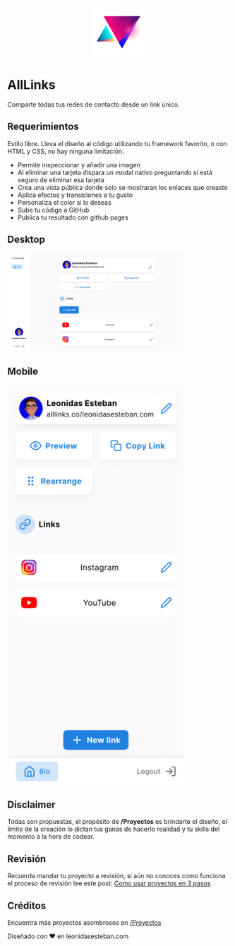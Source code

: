 <div align="center">
<img width="120px"  src="https://raw.githubusercontent.com/no-te-rindas/logo/main/Logo/LeonidasEsteban-destello-envolvente-cuadrada.png" />
</div>

#  AllLinks
Comparte todas tus redes de contacto desde un link único.

## Requerimientos
Estilo libre. Lleva el diseño al código utilizando tu framework favorito, o con HTML y CSS, no hay ninguna limitación.

- Permite inspeccionar y añadir una imagen
- Al eliminar una tarjeta dispara un modal nativo preguntando si está seguro de eliminar esa tarjeta
- Crea una vista pública donde solo se mostraran los enlaces que creaste
- Aplica efectos y transiciones a tu gusto
- Personaliza el color si lo deseas
- Sube tu código a GitHub
- Publica tu resultado con github pages

## Desktop

<img width="400px"  src="https://raw.githubusercontent.com/uxcristopher/imagenes/main/Readmes/Alllinks/Dekstop.jpg" />


## Mobile

<img width="400px" src="https://raw.githubusercontent.com/uxcristopher/imagenes/main/Readmes/Alllinks/Mobile.jpg" />

## Disclaimer

Todas son propuestas, el propósito de **/Proyectos** es brindarte el diseño, el límite de la creación lo dictan tus ganas de hacerlo realidad y tu skills del momento a la hora de codear.


## Revisión

Recuerda mandar tu proyecto a revisión, si aún no conoces como funciona el proceso de revisión lee este post: [Como usar proyectos en 3 pasos](https://leonidasesteban.com/blog/como-usar-proyectos-en-3-pasos)

## Créditos

Encuentra más proyectos asombrosos en [/Proyectos](https://leonidasesteban.com/proyectos)

Diseñado con ♥️ en leonidasesteban.com